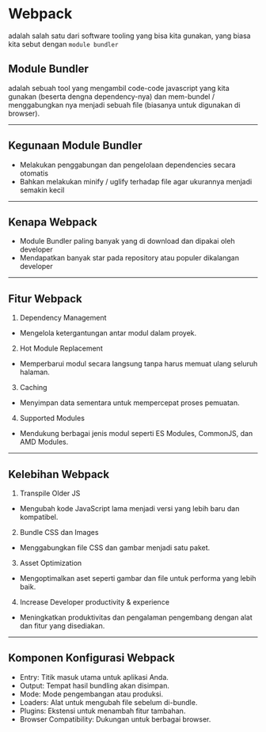 # Webpack

adalah salah satu dari software tooling yang bisa kita gunakan, yang biasa kita sebut dengan `module bundler`

## Module Bundler

adalah sebuah tool yang mengambil code-code javascript yang kita gunakan (beserta dengna dependency-nya) dan mem-bundel / menggabungkan nya menjadi sebuah file (biasanya untuk digunakan di browser).

---

## Kegunaan Module Bundler

- Melakukan penggabungan dan pengelolaan dependencies secara otomatis
- Bahkan melakukan minify / uglify terhadap file agar ukurannya menjadi semakin kecil

---

## Kenapa Webpack

- Module Bundler paling banyak yang di download dan dipakai oleh developer
- Mendapatkan banyak star pada repository atau populer dikalangan developer

---

## Fitur Webpack

1. Dependency Management

- Mengelola ketergantungan antar modul dalam proyek.

2. Hot Module Replacement

- Memperbarui modul secara langsung tanpa harus memuat ulang seluruh halaman.

3. Caching

- Menyimpan data sementara untuk mempercepat proses pemuatan.

4. Supported Modules

- Mendukung berbagai jenis modul seperti ES Modules, CommonJS, dan AMD Modules.

---

## Kelebihan Webpack

1. Transpile Older JS

- Mengubah kode JavaScript lama menjadi versi yang lebih baru dan kompatibel.

2. Bundle CSS dan Images

- Menggabungkan file CSS dan gambar menjadi satu paket.

3. Asset Optimization

- Mengoptimalkan aset seperti gambar dan file untuk performa yang lebih baik.

4. Increase Developer productivity & experience

- Meningkatkan produktivitas dan pengalaman pengembang dengan alat dan fitur yang disediakan.

---

## Komponen Konfigurasi Webpack

- Entry: Titik masuk utama untuk aplikasi Anda.
- Output: Tempat hasil bundling akan disimpan.
- Mode: Mode pengembangan atau produksi.
- Loaders: Alat untuk mengubah file sebelum di-bundle.
- Plugins: Ekstensi untuk menambah fitur tambahan.
- Browser Compatibility: Dukungan untuk berbagai browser.
